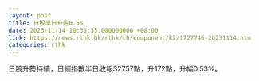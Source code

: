 ```yaml
---
layout: post
title: 日股半日升逾0.5%
date: 2023-11-14 10:38:35.000000000 +08:00
link: https://news.rthk.hk/rthk/ch/component/k2/1727746-20231114.htm
categories: rthk
---
```


日股升勢持續，日經指數半日收報32757點，升172點，升幅0.53%。
